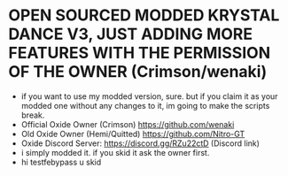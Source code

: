 # OPEN SOURCED MODDED KRYSTAL DANCE V3, JUST ADDING MORE FEATURES WITH THE PERMISSION OF THE OWNER (Crimson/wenaki)
- if you want to use my modded version, sure. but if you claim it as your modded one without any changes to it, im going to make the scripts break.
- Official Oxide Owner (Crimson) https://github.com/wenaki
- Old Oxide Owner (Hemi/Quitted) https://github.com/Nitro-GT
- Oxide Discord Server: https://discord.gg/RZu22ctD (Discord link)
- i simply modded it. if you skid it ask the owner first.
- hi testfebypass u skid
